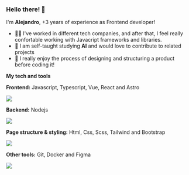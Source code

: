 ###  Hello there! 🚀

I'm **Alejandro**, +3 years of experience as Frontend developer!

 - 👷‍♀️ I've worked in different tech companies, and after that, I feel really confortable working with Javacript frameworks and libraries.
 - 🤖 I am self-taught studying **AI** and would love to contribute to related projects
 - 📝 I really enjoy the process of designing and structuring a product before coding it!

**My tech and tools**

__Frontend:__ Javascript, Typescript, Vue, React and Astro

![](https://skillicons.dev/icons?i=js,ts,vue,react,astro) 

**Backend:** Nodejs

![](https://skillicons.dev/icons?i=nodejs) 

**Page structure & styling:** Html, Css, Scss, Tailwind and Bootstrap

![](https://skillicons.dev/icons?i=html,css,scss,tailwind,bootstrap) 

**Other tools:** Git, Docker and Figma

![](https://skillicons.dev/icons?i=git,docker,figma) 
